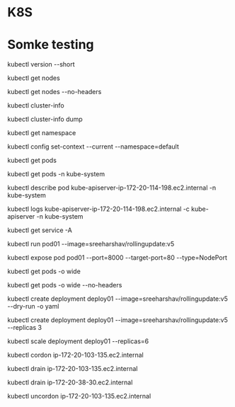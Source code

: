 # K8S


# Somke testing

kubectl version --short

kubectl get nodes

kubectl get nodes --no-headers

kubectl cluster-info

kubectl cluster-info dump

kubectl get namespace

kubectl config set-context --current --namespace=default

kubectl get pods

kubectl get pods -n kube-system

kubectl describe pod kube-apiserver-ip-172-20-114-198.ec2.internal -n kube-system

kubectl logs kube-apiserver-ip-172-20-114-198.ec2.internal -c  kube-apiserver -n kube-system

kubectl get service -A

kubectl run pod01 --image=sreeharshav/rollingupdate:v5

kubectl expose pod pod01 --port=8000 --target-port=80 --type=NodePort

kubectl get pods -o wide

kubectl get pods -o wide --no-headers

kubectl create deployment deploy01 --image=sreeharshav/rollingupdate:v5 --dry-run -o yaml

kubectl create deployment deploy01 --image=sreeharshav/rollingupdate:v5 --replicas 3

kubectl scale deployment deploy01 --replicas=6

kubectl cordon ip-172-20-103-135.ec2.internal

kubectl drain ip-172-20-103-135.ec2.internal

kubectl drain  ip-172-20-38-30.ec2.internal

kubectl uncordon ip-172-20-103-135.ec2.internal


